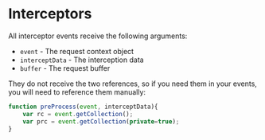 # Interceptors

All interceptor events receive the following arguments:

* `event` - The request context object
* `interceptData` - The interception data
* `buffer` - The request buffer


They do not receive the two references, so if you need them in your events, you will need to reference them manually:

```js
function preProcess(event, interceptData){
	var rc = event.getCollection();
	var prc = event.getCollection(private=true);	
}
```

